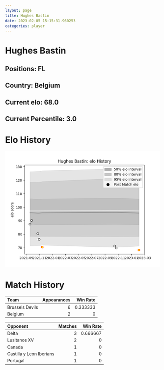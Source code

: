 ```yaml
---  
layout: page  
title: Hughes Bastin  
date: 2023-02-05 15:15:31.960253  
categories: player  
---
```

# Hughes Bastin

## Positions: FL

## Country: Belgium

## Current elo: 68.0

## Current Percentile: 3.0

# Elo History


![elo history](history_HughesBastin.png)
# Match History


| Team            |   Appearances |   Win Rate |
|:----------------|--------------:|-----------:|
| Brussels Devils |             6 |   0.333333 |
| Belgium         |             2 |   0        |

| Opponent                 |   Matches |   Win Rate |
|:-------------------------|----------:|-----------:|
| Delta                    |         3 |   0.666667 |
| Lusitanos XV             |         2 |   0        |
| Canada                   |         1 |   0        |
| Castilla y Leon Iberians |         1 |   0        |
| Portugal                 |         1 |   0        |
